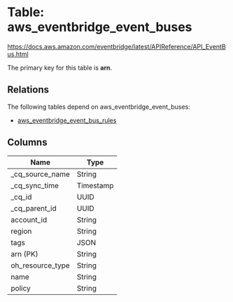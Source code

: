 # Table: aws_eventbridge_event_buses

https://docs.aws.amazon.com/eventbridge/latest/APIReference/API_EventBus.html

The primary key for this table is **arn**.

## Relations

The following tables depend on aws_eventbridge_event_buses:
  - [aws_eventbridge_event_bus_rules](aws_eventbridge_event_bus_rules.md)

## Columns
| Name          | Type          |
| ------------- | ------------- |
|_cq_source_name|String|
|_cq_sync_time|Timestamp|
|_cq_id|UUID|
|_cq_parent_id|UUID|
|account_id|String|
|region|String|
|tags|JSON|
|arn (PK)|String|
|oh_resource_type|String|
|name|String|
|policy|String|